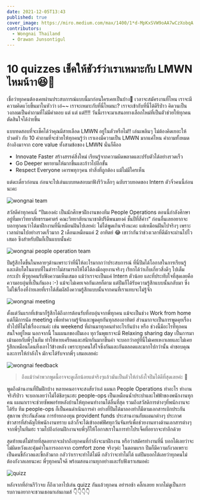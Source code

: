 ```yaml
---
date: 2021-12-05T13:43
published: true
cover_image: https://miro.medium.com/max/1400/1*d-MpKxSVW9oAA7wCzXobqA.jpeg
contributors:
  - Wongnai Thailand
  - Orawan Junsontigul
---
```


# 10 quizzes เช็คให้ชัวร์ว่าเราเหมาะกับ LMWN ไหมน้าา😆💭

เชื่อว่าทุกคนต้องเคยผ่านประสบการณ์แบบนี้มาก่อนใครเคยเป็นบ้าง🙋 เวลาจะสมัครงานที่ไหน เราจะมีความคิดแว๊บขึ้นมาในหัวว่า เอ๋~~ เราจะเหมาะกับที่นี่ไหมนะ? เราจะเข้ากับที่นี่ได้ดีรึป่าว คิดวนเป็นวงกลมเป็นคำถามที่ไม่มีคำตอบ
แต่ แต่ แต่!!!! วันนี้เราจะมาเสนอทางเลือกใหม่ที่เป็นตัวช่วยให้ทุกคนตัดสินใจได้ง่ายขึ้น

แบบทดสอบที่จะเช็คได้ว่าคุณมีสายเลือด LMWN อยู่ในตัวหรือไม่!! เล่นเพลินๆ ไม่ต้องคิดเยอะให้ปวดหัว กับ 10 คำถามที่จะช่วยให้ทุกคนรู้ว่า เราเองมีความเป็น LMWN มากแค่ไหน คำถามทั้งหมดอ้างอิงมาจาก core value ทั้งสามข้อของ LMWN นั่นก็คืออ

- Innovate Faster สร้างสรรค์สิ่งใหม่ เรียนรู้จากความผิดพลาดและปรับตัวได้อย่างรวดเร็ว
- Go Deeper พยายามให้มากขึ้นและก้าวไปอีกขั้น
- Respect Everyone เคารพทุกๆคน ทำสิ่งที่ถูกต้อง แม้ไม่มีใครเห็น

แต่ดะเดี๋ยวก่อนน ก่อนจะไปเล่นแบบทดสอบมาฟังรีวิวเล็กๆ ฉบับรวบยอดของ Intern ตัวจิ๋วคนนี้ก่อนนะคะ

![wongnai team](https://miro.medium.com/max/700/1*1SJ481Lw92p4SfKalwoWGQ.jpeg)

สวัสดีค่าทุกคนนี่ “ปีมเองค่ะ เป็นนักศึกษาฝึกงานของทีม People Operations ตอนนี้กำลังศึกษาอยู่ที่มหาวิทยาลัยธรรมศาตร์ คณะวิทยาลัยนานาชาติปรีดีพนมยงค์ ชั้นปีที่สี่ค่าา” ก่อนอื่นเลยอยากจะบอกทุกคนว่าได้มาฝึกงานที่นี่เหมือนฝันไปเลยค่ะ ไม่ได้พูดเกินจริงนะคะ แต่เหมือนฝันไปจริงๆ เพราะเวลาผ่านไปอย่างรวดเร็วมาก 2 เดือนเหมือนแค่ 2 อาทิตย์ 😂 เขาว่ากันว่าช่วงเวลาที่ดีมักจะผ่านไปไวเสมอ ซึงสำหรับปีมก็เป็นแบบนั้นค่ะ

![wongnai people operation team](https://miro.medium.com/max/700/0*oKjWsFdu_tJm05NJ)

ปีมรู้สึกโตขึ้นในหลายๆด้านเพราะว่าที่นี่ให้อะไรมากกว่าประสบการณ์ ที่นี่ปีมได้โอกาสในการเรียนรู้ และเติบโตในแบบที่ในตำราไม่สามารถให้ได้ได้ลงมือลุยงานจริงๆ เรียกได้ว่าเก็บเกี่ยวสิ่งดีๆ ไปเต็มกระเป๋า พี่ๆทุกคนรับฟังความเห็นเสมอ แม้ว่าเราจะเป็นแค่ Intern ตัวน้อย และที่ประทับใจที่สุดเลยคือความอบอุ่นที่เป็นกันเอง :-) แม้จะไม่เคยเจอกันเลยก็ตาม แต่ปีมก็ได้รับความรู้สึกแบบนั้นกลับมา ซึ่งไม่ใช่เรื่องที่ง่ายเลยที่เราได้สัมผัสถึงความรู้สึกแบบนั้นจากคนที่เราแทบจะไม่รู้จัก

![wongnai meeting](https://miro.medium.com/max/700/0*u2X9Wq9Nsdqki6C4)

ตั้งแต่วันแรกที่เข้ามาก็รู้สึกได้ถึงการต้อนรับที่อบอุ่นจากพี่ทุกคน แม้จะเป็นช่วง Work from home แต่ก็มีการนัด meeting เพื่อทำความรู้จักและพูดคุยกันทุกสองอาทิตย์ ส่วนมากจะเป็นการพูดคุยเรื่องทั่วไปที่ไม่ใช่เรื่องงานค่ะ เช่น weekend ที่ผ่านมาทุกคนทำอะไรกันบ้าง หรือ ช่วงนี้มีอะไรที่ทุกคนสนใจอยู่ไหม นอกจากนี้ ในแผนกของปีมเอง ทุกวันพุธเราจะมี Relaxing sharing day เป็นการมาเม้ามอยกับพี่ๆในทีม ทำให้หายเครียดและสนิทกันมากขึ้นค่า จะบอกว่าอยู่ที่นี่ไม่เคยเหงาเลยและไม่เคยรู้สึกเหมือนโดนทิ้งเอาไว้ข้างหลัง เพราะทุกคนใส่ใจซึ่งกันและกันตลอดและมากไปกว่านั้น คำขอบคุณและการให้กำลังใจ มักจะได้รับจากพี่ๆ เสมอเลยค่ะ

![wongnai feedback](https://miro.medium.com/max/700/1*lte2aasTP4ejPxRvrolmxA.png)

> ถึงแม้ว่าคำพวกพูดนี้อาจจะดูเล็กน้อยแต่จริงๆแล้วมันเป็นตัวให้กำลังใจปีมได้ดีที่สุดเลยค่ะ 💖

พูดถึงด้านงานที่ปีมฝึกบ้าง หลายคนอาจจะสงสัยว่าเอ๋ แผนก People Operations ทำอะไร ทำงานจริงรึป่าว จะบอกเลยว่าไม่ได้ชิลๆนะฮะ people-ops เป็นเหมือนน้ำประปาและไฟฟ้าของพนักงานทุกคน แผนกเราจะช่วยซัพพอร์ทหลังบ้านให้ทุกคนทำงานได้ลื่นที่สุด รวมถึงสวัสดิการต่างๆที่พนักงานจะได้รับ ทีม people-ops ก็เป็นคนดำเนินการค่า อย่างที่ปีมได้มาลองทำก็มีตามเอกสารเบิกประกันสุขภาพ ประกันสังคม การย้ายกองทุน provident funds ประสานงานกับแผนกต่างๆ ประกาศข่าวสารที่สำคัญให้พนักงานทราบ แล้วก็จะได้เข้าออฟฟิศทุกวันจันทร์เพื่อช่วยงานทางด้านเอกสารต่างๆจากพี่ๆในทีมฮะ รวมไปถึงก่อนฝึกงานจบพี่ๆก็ให้โอกาสเราในการทำโปรเจ็คที่อยากจะทำอีกด้วย

สุดท้ายแต่ไม่ท้ายที่สุดอยากจะฝากถึงทุกคนที่กำลังจะมาฝึกงาน หรือว่าสมัครทำงานที่นี่ บอกได้เลยว่าจะไม่ผิดหวังและคุ้มค่าในการออกจาก comfort zone จริงๆค่ะ ในตอนแรก ปีมก็มีความกังวลเพราะเป็นคนขี้กังวลและขี้กลัวมาก กลัวว่าเราจะทำได้ไม่ดี กลัวว่าจะทำไม่ได้ แต่ปีมบอกได้เลยว่าทุกคนไม่ต้องกังวลเลยนะคะ พี่ๆทุกคนใจดี พร้อมสอนงานทุกอย่างและรับฟังเราเสมอค่ะ

![quizz](https://miro.medium.com/max/700/0*5Ynh4_q1V_p_l3lH)

หลังจากที่อ่านรีวิวจบ ก็ถึงเวลาไปเล่น quizz กันแล้วทุกคน อย่ารอช้า คลิ๊กเลยย หากไม่ดูเป็นการรบกวนอยากจะชวนเธอมาเล่นเกมส์ 👇👇👇👇